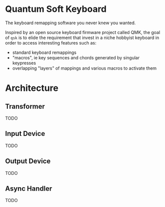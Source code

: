 # Quantum Soft Keyboard

The keyboard remapping software you never knew you wanted.

Inspired by an open source keyboard firmware project called QMK, the goal of
`qsk` is to elide the requirement that invest in a niche hobbyist keyboard in
order to access interesting features such as:

* standard keyboard remappings
* "macros", ie key sequences and chords generated by singular keypresses
* overlapping "layers" of mappings and various macros to activate them


# Architecture

## Transformer

TODO

## Input Device

TODO

## Output Device

TODO

## Async Handler

TODO
